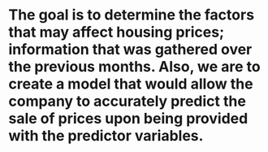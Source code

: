 # The goal is to determine the factors that may affect housing prices; information that was gathered over the previous months. Also, we are to create a model that would allow the company to accurately predict the sale of prices upon being provided with the predictor variables.
